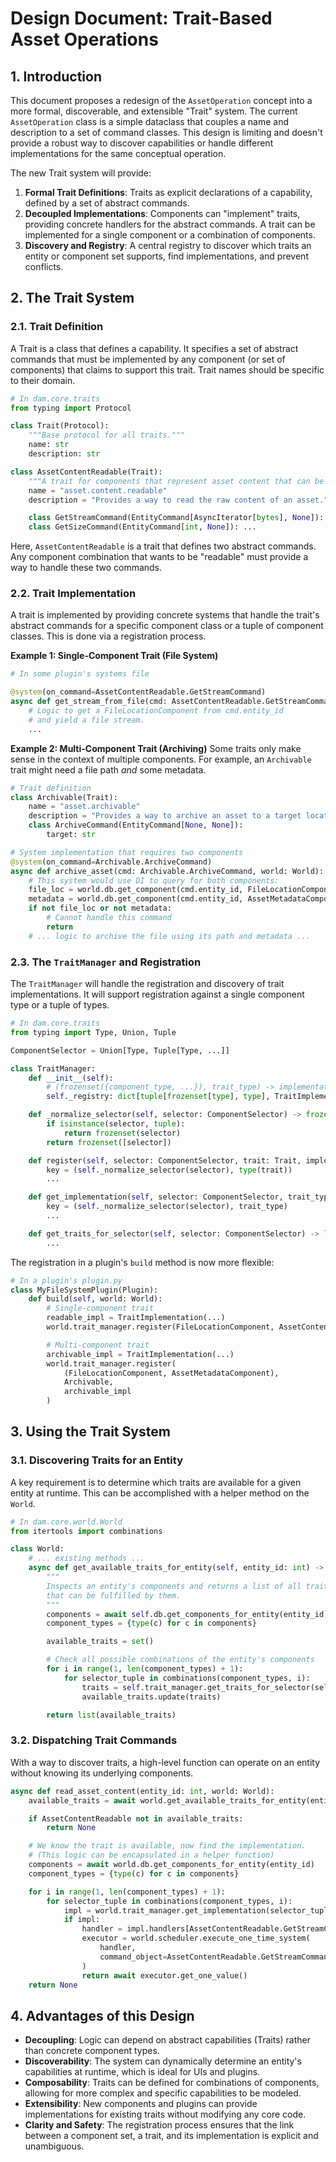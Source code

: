 # Design Document: Trait-Based Asset Operations

## 1. Introduction

This document proposes a redesign of the `AssetOperation` concept into a more formal, discoverable, and extensible "Trait" system. The current `AssetOperation` class is a simple dataclass that couples a name and description to a set of command classes. This design is limiting and doesn't provide a robust way to discover capabilities or handle different implementations for the same conceptual operation.

The new Trait system will provide:
1.  **Formal Trait Definitions**: Traits as explicit declarations of a capability, defined by a set of abstract commands.
2.  **Decoupled Implementations**: Components can "implement" traits, providing concrete handlers for the abstract commands. A trait can be implemented for a single component or a combination of components.
3.  **Discovery and Registry**: A central registry to discover which traits an entity or component set supports, find implementations, and prevent conflicts.

## 2. The Trait System

### 2.1. Trait Definition

A Trait is a class that defines a capability. It specifies a set of abstract commands that must be implemented by any component (or set of components) that claims to support this trait. Trait names should be specific to their domain.

```python
# In dam.core.traits
from typing import Protocol

class Trait(Protocol):
    """Base protocol for all traits."""
    name: str
    description: str

class AssetContentReadable(Trait):
    """A trait for components that represent asset content that can be read as a stream of bytes."""
    name = "asset.content.readable"
    description = "Provides a way to read the raw content of an asset."

    class GetStreamCommand(EntityCommand[AsyncIterator[bytes], None]): ...
    class GetSizeCommand(EntityCommand[int, None]): ...
```

Here, `AssetContentReadable` is a trait that defines two abstract commands. Any component combination that wants to be "readable" must provide a way to handle these two commands.

### 2.2. Trait Implementation

A trait is implemented by providing concrete systems that handle the trait's abstract commands for a specific component class or a tuple of component classes. This is done via a registration process.

**Example 1: Single-Component Trait (File System)**
```python
# In some plugin's systems file

@system(on_command=AssetContentReadable.GetStreamCommand)
async def get_stream_from_file(cmd: AssetContentReadable.GetStreamCommand, world: World):
    # Logic to get a FileLocationComponent from cmd.entity_id
    # and yield a file stream.
    ...
```

**Example 2: Multi-Component Trait (Archiving)**
Some traits only make sense in the context of multiple components. For example, an `Archivable` trait might need a file path *and* some metadata.

```python
# Trait definition
class Archivable(Trait):
    name = "asset.archivable"
    description = "Provides a way to archive an asset to a target location."
    class ArchiveCommand(EntityCommand[None, None]):
        target: str

# System implementation that requires two components
@system(on_command=Archivable.ArchiveCommand)
async def archive_asset(cmd: Archivable.ArchiveCommand, world: World):
    # This system would use DI to query for both components:
    file_loc = world.db.get_component(cmd.entity_id, FileLocationComponent)
    metadata = world.db.get_component(cmd.entity_id, AssetMetadataComponent)
    if not file_loc or not metadata:
        # Cannot handle this command
        return
    # ... logic to archive the file using its path and metadata ...
```

### 2.3. The `TraitManager` and Registration

The `TraitManager` will handle the registration and discovery of trait implementations. It will support registration against a single component type or a tuple of types.

```python
# In dam.core.traits
from typing import Type, Union, Tuple

ComponentSelector = Union[Type, Tuple[Type, ...]]

class TraitManager:
    def __init__(self):
        # (frozenset({component_type, ...}), trait_type) -> implementation
        self._registry: dict[tuple[frozenset[type], type], TraitImplementation] = {}

    def _normalize_selector(self, selector: ComponentSelector) -> frozenset[type]:
        if isinstance(selector, tuple):
            return frozenset(selector)
        return frozenset([selector])

    def register(self, selector: ComponentSelector, trait: Trait, implementation: TraitImplementation):
        key = (self._normalize_selector(selector), type(trait))
        ...

    def get_implementation(self, selector: ComponentSelector, trait_type: type) -> TraitImplementation | None:
        key = (self._normalize_selector(selector), trait_type)
        ...

    def get_traits_for_selector(self, selector: ComponentSelector) -> list[Trait]:
        ...
```

The registration in a plugin's `build` method is now more flexible:
```python
# In a plugin's plugin.py
class MyFileSystemPlugin(Plugin):
    def build(self, world: World):
        # Single-component trait
        readable_impl = TraitImplementation(...)
        world.trait_manager.register(FileLocationComponent, AssetContentReadable, readable_impl)

        # Multi-component trait
        archivable_impl = TraitImplementation(...)
        world.trait_manager.register(
            (FileLocationComponent, AssetMetadataComponent),
            Archivable,
            archivable_impl
        )
```

## 3. Using the Trait System

### 3.1. Discovering Traits for an Entity

A key requirement is to determine which traits are available for a given entity at runtime. This can be accomplished with a helper method on the `World`.

```python
# In dam.core.world.World
from itertools import combinations

class World:
    # ... existing methods ...
    async def get_available_traits_for_entity(self, entity_id: int) -> list[Trait]:
        """
        Inspects an entity's components and returns a list of all traits
        that can be fulfilled by them.
        """
        components = await self.db.get_components_for_entity(entity_id)
        component_types = {type(c) for c in components}

        available_traits = set()

        # Check all possible combinations of the entity's components
        for i in range(1, len(component_types) + 1):
            for selector_tuple in combinations(component_types, i):
                traits = self.trait_manager.get_traits_for_selector(selector_tuple)
                available_traits.update(traits)

        return list(available_traits)
```

### 3.2. Dispatching Trait Commands

With a way to discover traits, a high-level function can operate on an entity without knowing its underlying components.

```python
async def read_asset_content(entity_id: int, world: World):
    available_traits = await world.get_available_traits_for_entity(entity_id)

    if AssetContentReadable not in available_traits:
        return None

    # We know the trait is available, now find the implementation.
    # (This logic can be encapsulated in a helper function)
    components = await world.db.get_components_for_entity(entity_id)
    component_types = {type(c) for c in components}

    for i in range(1, len(component_types) + 1):
        for selector_tuple in combinations(component_types, i):
            impl = world.trait_manager.get_implementation(selector_tuple, AssetContentReadable)
            if impl:
                handler = impl.handlers[AssetContentReadable.GetStreamCommand]
                executor = world.scheduler.execute_one_time_system(
                    handler,
                    command_object=AssetContentReadable.GetStreamCommand(entity_id=entity_id)
                )
                return await executor.get_one_value()
    return None
```

## 4. Advantages of this Design

*   **Decoupling**: Logic can depend on abstract capabilities (Traits) rather than concrete component types.
*   **Discoverability**: The system can dynamically determine an entity's capabilities at runtime, which is ideal for UIs and plugins.
*   **Composability**: Traits can be defined for combinations of components, allowing for more complex and specific capabilities to be modeled.
*   **Extensibility**: New components and plugins can provide implementations for existing traits without modifying any core code.
*   **Clarity and Safety**: The registration process ensures that the link between a component set, a trait, and its implementation is explicit and unambiguous.
